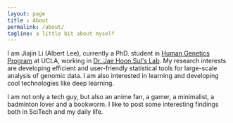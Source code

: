 ```yaml
---
layout: page
title : About
permalink: /about/
tagline: a little bit about myself
---
```

I am Jiajin Li (Albert Lee), currently a PhD. student in [Human Genetics Program](https://genomics.genetics.ucla.edu/) at UCLA, working in [Dr. Jae Hoon Sul's Lab](jaehoonsullab.semel.ucla.edu). My research interests are developing efficient and user-friendly statistical tools for large-scale analysis of genomic data. I am also interested in learning and developing cool technologies like deep learning.

I am not only a tech guy, but also an anime fan, a gamer, a minimalist, a badminton lover and a bookworm. I like to post some interesting findings both in SciTech and my daily life.
